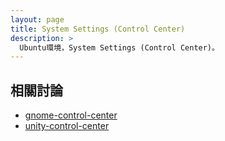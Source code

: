 ```yaml
---
layout: page
title: System Settings (Control Center)
description: >
  Ubuntu環境，System Settings (Control Center)。
---
```


## 相關討論

* [gnome-control-center](/book-ubuntu-qna/read/case/system-settings/gnome-control-center.html)
* [unity-control-center](/book-ubuntu-qna/read/case/system-settings/unity-control-center.html)
